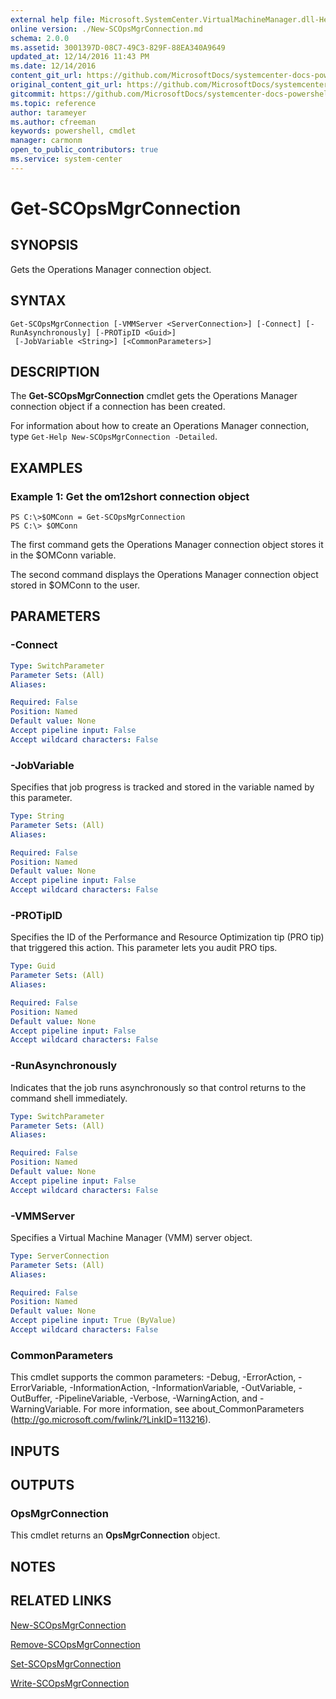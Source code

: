 ```yaml
---
external help file: Microsoft.SystemCenter.VirtualMachineManager.dll-Help.xml
online version: ./New-SCOpsMgrConnection.md
schema: 2.0.0
ms.assetid: 3001397D-08C7-49C3-829F-88EA340A9649
updated_at: 12/14/2016 11:43 PM
ms.date: 12/14/2016
content_git_url: https://github.com/MicrosoftDocs/systemcenter-docs-powershell/blob/master/systemcenter-cmdlets/SystemCenter2016/VirtualMachineManager/v1.0/Get-SCOpsMgrConnection.md
original_content_git_url: https://github.com/MicrosoftDocs/systemcenter-docs-powershell/blob/master/systemcenter-cmdlets/SystemCenter2016/VirtualMachineManager/v1.0/Get-SCOpsMgrConnection.md
gitcommit: https://github.com/MicrosoftDocs/systemcenter-docs-powershell/blob/96cd9bd2780eb6b78c540fa00d3b8a4313e3ed40/systemcenter-cmdlets/SystemCenter2016/VirtualMachineManager/v1.0/Get-SCOpsMgrConnection.md
ms.topic: reference
author: tarameyer
ms.author: cfreeman
keywords: powershell, cmdlet
manager: carmonm
open_to_public_contributors: true
ms.service: system-center
---
```


# Get-SCOpsMgrConnection

## SYNOPSIS
Gets the Operations Manager connection object.

## SYNTAX

```
Get-SCOpsMgrConnection [-VMMServer <ServerConnection>] [-Connect] [-RunAsynchronously] [-PROTipID <Guid>]
 [-JobVariable <String>] [<CommonParameters>]
```

## DESCRIPTION
The **Get-SCOpsMgrConnection** cmdlet gets the Operations Manager connection object if a connection has been created.

For information about how to create an Operations Manager connection, type `Get-Help New-SCOpsMgrConnection -Detailed`.

## EXAMPLES

### Example 1: Get the om12short connection object
```
PS C:\>$OMConn = Get-SCOpsMgrConnection
PS C:\> $OMConn
```

The first command gets the Operations Manager connection object stores it in the $OMConn variable.

The second command displays the Operations Manager connection object stored in $OMConn to the user.

## PARAMETERS

### -Connect
```yaml
Type: SwitchParameter
Parameter Sets: (All)
Aliases: 

Required: False
Position: Named
Default value: None
Accept pipeline input: False
Accept wildcard characters: False
```

### -JobVariable
Specifies that job progress is tracked and stored in the variable named by this parameter.

```yaml
Type: String
Parameter Sets: (All)
Aliases: 

Required: False
Position: Named
Default value: None
Accept pipeline input: False
Accept wildcard characters: False
```

### -PROTipID
Specifies the ID of the Performance and Resource Optimization tip (PRO tip) that triggered this action.
This parameter lets you audit PRO tips.

```yaml
Type: Guid
Parameter Sets: (All)
Aliases: 

Required: False
Position: Named
Default value: None
Accept pipeline input: False
Accept wildcard characters: False
```

### -RunAsynchronously
Indicates that the job runs asynchronously so that control returns to the command shell immediately.

```yaml
Type: SwitchParameter
Parameter Sets: (All)
Aliases: 

Required: False
Position: Named
Default value: None
Accept pipeline input: False
Accept wildcard characters: False
```

### -VMMServer
Specifies a Virtual Machine Manager (VMM) server object.

```yaml
Type: ServerConnection
Parameter Sets: (All)
Aliases: 

Required: False
Position: Named
Default value: None
Accept pipeline input: True (ByValue)
Accept wildcard characters: False
```

### CommonParameters
This cmdlet supports the common parameters: -Debug, -ErrorAction, -ErrorVariable, -InformationAction, -InformationVariable, -OutVariable, -OutBuffer, -PipelineVariable, -Verbose, -WarningAction, and -WarningVariable. For more information, see about_CommonParameters (http://go.microsoft.com/fwlink/?LinkID=113216).

## INPUTS

## OUTPUTS

### OpsMgrConnection
This cmdlet returns an **OpsMgrConnection** object.

## NOTES

## RELATED LINKS

[New-SCOpsMgrConnection](xref:SystemCenter2016/VirtualMachineManager/v1.0/New-SCOpsMgrConnection.md)

[Remove-SCOpsMgrConnection](xref:SystemCenter2016/VirtualMachineManager/v1.0/Remove-SCOpsMgrConnection.md)

[Set-SCOpsMgrConnection](xref:SystemCenter2016/VirtualMachineManager/v1.0/Set-SCOpsMgrConnection.md)

[Write-SCOpsMgrConnection](xref:SystemCenter2016/VirtualMachineManager/v1.0/Write-SCOpsMgrConnection.md)


